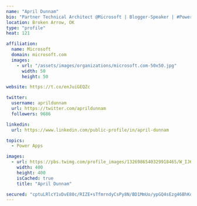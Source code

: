 ```yaml
---
name: "April Dunnam"
bio: "Partner Technical Architect @Microsoft | Blogger-Speaker | #PowerApps, #PowerAutomate, #Office365, #SharePoint | #WIT | #Karaoke Queen"
location: Broken Arrow, OK
type: "profile"
heat: 121

affiliation:
  name: Microsoft
  domain: microsoft.com
  images:
    - url: "/assets/images/organizations/microsoft.com-50x50.jpg"
      width: 50
      height: 50

website: https://t.co/enJuiGEQZc

twitter:
  username: aprildunnam
  url: https://twitter.com/aprildunnam
  followers: 9686

linkedin:
  url: https://www.linkedin.com/public-profile/in/april-dunnam

topics:
  - Power Apps

images:
  - url: https://pbs.twimg.com/profile_images/1326986540329918465/W_IJ6Ih2_400x400.jpg
    width: 400
    height: 400
    isCached: true
    title: "April Dunnam"

secured: "cptuLRlcY1vDvE80c/RIZE+sTfmrndyCsPy8N/BD1MmUo/ypGQ4sEzg46BhKoRNv1gRvEjLuq9+MYUXKLuklwVCtqoHjlUlznmBRFwrDumNdENW5Kru2lPqn6FOg1r63VItjE8m8yEwDnVFpeQm2mHHvfzFDdL+gOCAIshHYfU+wbhe75JgiDhYttamgL6mHcZDAKYTy4XsXz28roaFkCmoM88D9QDXOjdvs2PJGVTbZrc4xhxc9L4HROQZJlA3hq76j+D462cR4rQHQVG3iMeha+YIOSadcmNdLZ2lNkL7qkG1GWP5nZMgcPmekWzXT5lJwQz6XLSE7LFD7yf5KoSj5RJTFoD4nWQTLkk/pBF/dwTIO3lSEzMIrTj+GoG+qAO9YoYO69MJQcrfRHX6KvkLv76zOPQ8ZqLhpsBlh+DA=;dV+SeMesJbmhpi6xgB20tg=="
---
```


